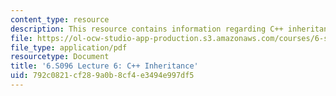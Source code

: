 ```yaml
---
content_type: resource
description: This resource contains information regarding C++ inheritance.
file: https://ol-ocw-studio-app-production.s3.amazonaws.com/courses/6-s096-introduction-to-c-and-c-january-iap-2013/792c0821cf289a0b8cf4e3494e997df5_MIT6_S096_IAP13_lec6.pdf
file_type: application/pdf
resourcetype: Document
title: '6.S096 Lecture 6: C++ Inheritance'
uid: 792c0821-cf28-9a0b-8cf4-e3494e997df5
---
```

